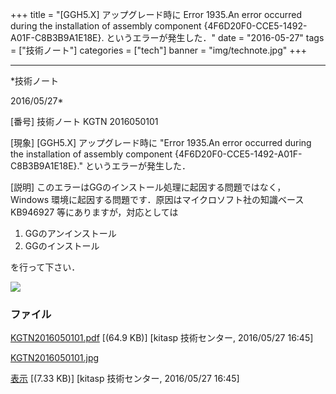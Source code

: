 ﻿+++
title = "[GGH5.X] アップグレード時に Error 1935.An error occurred during the installation of assembly component {4F6D20F0-CCE5-1492-A01F-C8B3B9A1E18E}. というエラーが発生した．"
date = "2016-05-27"
tags = ["技術ノート"]
categories = ["tech"]
banner = "img/technote.jpg"
+++

-----------------------------------------------------------------------------------------------------------------------------

*技術ノート

2016/05/27*


[番号]
技術ノート KGTN 2016050101

[現象]
[GGH5.X] アップグレード時に "Error 1935.An error occurred during the
installation of assembly component
{4F6D20F0-CCE5-1492-A01F-C8B3B9A1E18E}." というエラーが発生した．

[説明]
このエラーはGGのインストール処理に起因する問題ではなく， Windows
環境に起因する問題です．原因はマイクロソフト社の知識ベース KB946927
等にありますが，対応としては

1. GGのアンインストール
2. GGのインストール

を行って下さい．

![](http://techreport.kitasp.net/attachments/download/2604/KGTN2016050101.jpg)


### ファイル





[KGTN2016050101.pdf](http://techreport.kitasp.net/attachments/download/2603/KGTN2016050101.pdf)
 [(64.9 KB)] [kitasp 技術センター, 2016/05/27
16:45]

[KGTN2016050101.jpg](http://techreport.kitasp.net/attachments/download/2604/KGTN2016050101.jpg)

[表示](http://techreport.kitasp.net/attachments/2604/KGTN2016050101.jpg "表示")
 [(7.33 KB)] [kitasp 技術センター, 2016/05/27
16:45]

